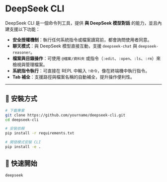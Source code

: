 # DeepSeek CLI

DeepSeek CLI 是一個命令列工具，提供 **與 DeepSeek 模型對話** 的能力，並且內建支援以下功能：
- **安全授權機制**：執行任何系統指令或檔案讀寫前，都會詢問使用者同意。
- **聊天模式**：與 DeepSeek 模型直接互動，支援 `deepseek-chat` 與 `deepseek-reasoner`。
- **檔案與目錄操作**：可使用 `@檔案/資料夾` 或指令（`:edit`、`:open`、`:ls`、`:rm`）來檢視與管理檔案。
- **系統指令執行**：可直接在 REPL 中輸入 `!命令`，像在終端機中執行指令。
- **Tab 補全**：支援路徑與檔案名稱的自動補全，提升操作便利性。

---

## 🚀 安裝方式

```bash
# 下載專案
git clone https://github.com/yourname/deepseek-cli.git
cd deepseek-cli

# 安裝依賴
pip install -r requirements.txt

# 開發模式安裝 CLI
pip install -e .
```

## 🏁 快速開始

```bash
deepseek
```
